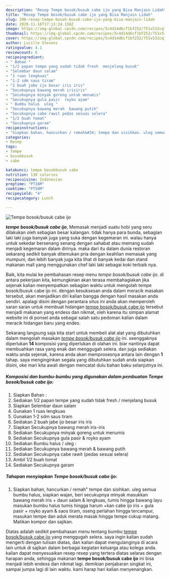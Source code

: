 ```yaml
---
description: "Resep Tempe bosok/busuk cabe ijo yang Bisa Manjain Lidah"
title: "Resep Tempe bosok/busuk cabe ijo yang Bisa Manjain Lidah"
slug: 200-resep-tempe-bosok-busuk-cabe-ijo-yang-bisa-manjain-lidah
date: 2020-11-16T17:13:24.158Z
image: https://img-global.cpcdn.com/recipes/5c4d14d6cf1bf252/751x532cq70/tempe-bosokbusuk-cabe-ijo-foto-resep-utama.jpg
thumbnail: https://img-global.cpcdn.com/recipes/5c4d14d6cf1bf252/751x532cq70/tempe-bosokbusuk-cabe-ijo-foto-resep-utama.jpg
cover: https://img-global.cpcdn.com/recipes/5c4d14d6cf1bf252/751x532cq70/tempe-bosokbusuk-cabe-ijo-foto-resep-utama.jpg
author: Lucille Stevens
ratingvalue: 4.1
reviewcount: 6
recipeingredient:
- " Bahan "
- "1/2 papan tempe yang sudah tidak fresh  menjelang busuk"
- "Selembar daun salam"
- "1 ruas lengkuas"
- "1-2 sdm saus tiram"
- "2 buah jabe ijo besar iris iris"
- "Secukupnya bawang merah irisiris"
- "Secukupnya minyak goreng untuk menumis"
- "Secukupnya gula pasir  royko ayam"
- " Bumbu halus  uleg "
- "Secukupnya bawang merah  bawang putih"
- "Secukupnya cabe rawit pedas sesuai selera"
- "1/2 buah tomat"
- "Secukupnya garam"
recipeinstructions:
- "Siapkan bahan, hancurkan / remah&#34; tempe dan sisihkan. uleg semua bumbu halus, siapkan wajan, beri secukupnya minyak masukkan bawang merah iris + daun salam &amp; lengkuas, tumis hingga bawang layu masukan bumbu halus tumis hingga harum +kan cabe ijo iris + gula pasir + royko ayam &amp; saos tiram, oseng perlahan hingga tercampur, masukan tempe dan aduk merata masak hingga tempe cukup matang. Matikan kompor dan sajikan."
categories:
- Resep
tags:
- tempe
- bosokbusuk
- cabe

katakunci: tempe bosokbusuk cabe 
nutrition: 130 calories
recipecuisine: Indonesian
preptime: "PT16M"
cooktime: "PT50M"
recipeyield: "4"
recipecategory: Lunch

---
```



![Tempe bosok/busuk cabe ijo](https://img-global.cpcdn.com/recipes/5c4d14d6cf1bf252/751x532cq70/tempe-bosokbusuk-cabe-ijo-foto-resep-utama.jpg)

<b><i>tempe bosok/busuk cabe ijo</i></b>, Memasak menjadi suatu hobi yang seru dilakukan oleh sebagian besar kalangan. tidak hanya para bunda, sebagian laki laki juga banyak juga yang suka dengan kegemaran ini. walau hanya untuk sekedar bersenang senang dengan sahabat atau memang sudah menjadi kegemaran dalam dirinya. maka dari itu dalam dunia restoran sekarang sedikit banyak ditemukan pria dengan keahlian memasak yang mumpuni, dan lebih banyak juga kita lihat di banyak kedai dan stand makanan mall yang menggunakan chef laki laki sebagai koki terbaik nya.



Baik, kita mulai ke pembahasan resep menu <i>tempe bosok/busuk cabe ijo</i>. di antara pekerjaan kita, kemungkinan akan terasa membahagiakan jika sejenak kalian menyempatkan sebagian waktu untuk mengolah tempe bosok/busuk cabe ijo ini. dengan kesuksesan anda dalam meracik masakan tersebut, akan menjadikan diri kalian bangga dengan hasil masakan anda sendiri. apalagi disini dengan perantara situs ini anda akan memperoleh saran saran untuk membuat hidangan <u>tempe bosok/busuk cabe ijo</u> tersebut menjadi makanan yang endess dan nikmat, oleh karena itu simpan alamat website ini di ponsel anda sebagai salah satu pedoman kalian dalam meracik hidangan baru yang endes.


Sekarang langsung saja kita start untuk membeli alat alat yang dibutuhkan dalam mengolah masakan <u><i>tempe bosok/busuk cabe ijo</i></u> ini. seenggaknya diperlukan <b>14</b> komposisi yang diperlukan di olahan ini. biar nantinya dapat membuahkan rasa yang enak dan menggugah selera. dan juga sediakan waktu anda sejenak, karena anda akan memprosesnya antara lain dengan <b>1</b> tahap. saya menginginkan segala yang dibutuhkan sudah anda siapkan disini, oke mari kita awali dengan mencatat dulu bahan baku selanjutnya ini.

<!--inarticleads1-->

##### Komposisi dan bumbu-bumbu yang digunakan dalam pembuatan Tempe bosok/busuk cabe ijo:

1. Siapkan  Bahan :
1. Sediakan 1/2 papan tempe yang sudah tidak fresh / menjelang busuk
1. Siapkan Selembar daun salam
1. Gunakan 1 ruas lengkuas
1. Gunakan 1-2 sdm saus tiram
1. Sediakan 2 buah jabe ijo besar iris iris
1. Siapkan Secukupnya bawang merah iris-iris
1. Sediakan Secukupnya minyak goreng untuk menumis
1. Sediakan Secukupnya gula pasir &amp; royko ayam
1. Sediakan  Bumbu halus / uleg :
1. Sediakan Secukupnya bawang merah &amp; bawang putih
1. Sediakan Secukupnya cabe rawit (pedas sesuai selera)
1. Ambil 1/2 buah tomat
1. Sediakan Secukupnya garam




<!--inarticleads2-->

##### Tahapan menyiapkan Tempe bosok/busuk cabe ijo:

1. Siapkan bahan, hancurkan / remah&#34; tempe dan sisihkan. uleg semua bumbu halus, siapkan wajan, beri secukupnya minyak masukkan bawang merah iris + daun salam &amp; lengkuas, tumis hingga bawang layu masukan bumbu halus tumis hingga harum +kan cabe ijo iris + gula pasir + royko ayam &amp; saos tiram, oseng perlahan hingga tercampur, masukan tempe dan aduk merata masak hingga tempe cukup matang. Matikan kompor dan sajikan.




Diatas adalah sedikit pembahasan menu tentang bumbu <u>tempe bosok/busuk cabe ijo</u> yang menggugah selera. saya ingin kalian sudah mengerti dengan tulisan diatas, dan kalian dapat mengulanginya di acara lain untuk di sajikan dalam berbagai kegiatan keluarga atau kolega anda. kalian dapat menyesuaikan resep resep yang tertera diatas selaras dengan harapan anda, sehingga makanan <b>tempe bosok/busuk cabe ijo</b> ini bisa menjadi lebih endess dan nikmat lagi. demikian penjabaran singkat ini, sampai jumpa lagi di lain waktu. kami harap hari kalian menyenangkan.

